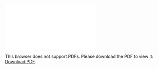 <object data="christ-in-song/CIS1908pdfs/103.pdf" type="application/pdf" width="100%" height="1024px">
    <embed src="christ-in-song/CIS1908pdfs/103.pdf">
        <p>This browser does not support PDFs. Please download the PDF to view it: <a href="christ-in-song/CIS1908pdfs/103.pdf">Download PDF</a>.</p>
    </embed>
</object>
